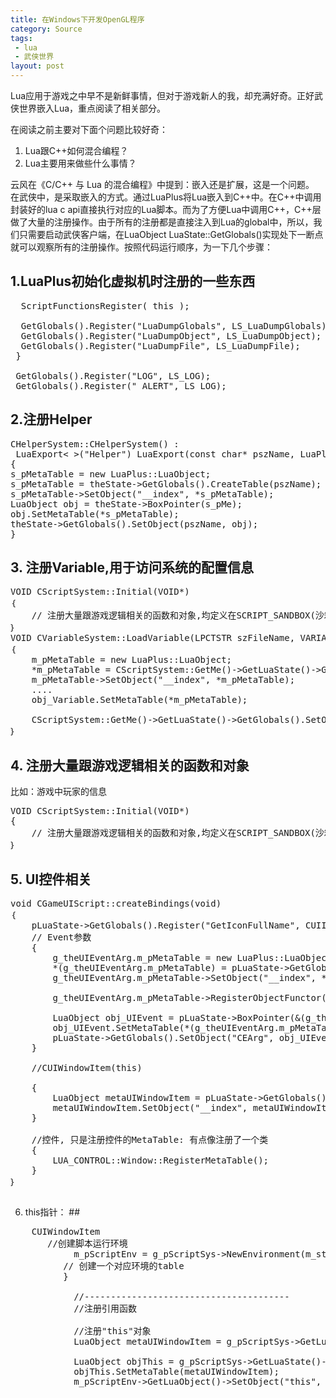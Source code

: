 ```yaml
---
title: 在Windows下开发OpenGL程序   
category: Source
tags:
 - lua
 - 武侠世界
layout: post
---
```


Lua应用于游戏之中早不是新鲜事情，但对于游戏新人的我，却充满好奇。正好武侠世界嵌入Lua，重点阅读了相关部分。

在阅读之前主要对下面个问题比较好奇：
1. Lua跟C++如何混合编程？  
2. Lua主要用来做些什么事情？  

云风在《C/C++ 与 Lua 的混合编程》中提到：嵌入还是扩展，这是一个问题。  
在武侠中，是采取嵌入的方式。通过LuaPlus将Lua嵌入到C++中。在C++中调用封装好的lua c api直接执行对应的Lua脚本。而为了方便Lua中调用C++，C++层做了大量的注册操作。由于所有的注册都是直接注入到Lua的global中，所以，我们只需要启动武侠客户端，在LuaObject LuaState::GetGlobals()实现处下一断点就可以观察所有的注册操作。按照代码运行顺序，为一下几个步骤：

## 1.LuaPlus初始化虚拟机时注册的一些东西 ##
<pre class="prettyprint lang-cpp">
  ScriptFunctionsRegister( this );

  GetGlobals().Register("LuaDumpGlobals", LS_LuaDumpGlobals);
  GetGlobals().Register("LuaDumpObject", LS_LuaDumpObject);
  GetGlobals().Register("LuaDumpFile", LS_LuaDumpFile);
 }

 GetGlobals().Register("LOG", LS_LOG);
 GetGlobals().Register("_ALERT", LS_LOG);
</pre>
## 2.注册Helper ##
<pre class="prettyprint lang-cpp">
CHelperSystem::CHelperSystem() :
 LuaExport< >("Helper") LuaExport(const char* pszName, LuaPlus::LuaState* pState = 0)
{                        
s_pMetaTable = new LuaPlus::LuaObject;
s_pMetaTable = theState->GetGlobals().CreateTable(pszName); // Helper                        
s_pMetaTable->SetObject("__index", *s_pMetaTable);                        
LuaObject obj = theState->BoxPointer(s_pMe);                        
obj.SetMetaTable(*s_pMetaTable);                        
theState->GetGlobals().SetObject(pszName, obj);
}                         
</pre>
## 3. 注册Variable,用于访问系统的配置信息 ##
<pre class="prettyprint lang-cpp">
VOID CScriptSystem::Initial(VOID*)
｛
    // 注册大量跟游戏逻辑相关的函数和对象,均定义在SCRIPT_SANDBOX(沙箱)命名空间下面
｝
VOID CVariableSystem::LoadVariable(LPCTSTR szFileName, VARIABLE_MAP& mapBuf)
｛
	m_pMetaTable = new LuaPlus::LuaObject;
	*m_pMetaTable = CScriptSystem::GetMe()->GetLuaState()->GetGlobals().CreateTable("Variable");
	m_pMetaTable->SetObject("__index", *m_pMetaTable);
	....
	obj_Variable.SetMetaTable(*m_pMetaTable);
  
	CScriptSystem::GetMe()->GetLuaState()->GetGlobals().SetObject("Variable", obj_Variable);
｝
</pre>



## 4. 注册大量跟游戏逻辑相关的函数和对象 ##
比如：游戏中玩家的信息
<pre class="prettyprint lang-cpp">
VOID CScriptSystem::Initial(VOID*)
{
    // 注册大量跟游戏逻辑相关的函数和对象,均定义在SCRIPT_SANDBOX(沙箱)命名空间下面
｝
</pre>



## 5. UI控件相关 ##
<pre class="prettyprint lang-cpp">
void CGameUIScript::createBindings(void)
｛
	pLuaState->GetGlobals().Register("GetIconFullName", CUIIconsManager::LUA_GetIconFullName);
	// Event参数
	{
		g_theUIEventArg.m_pMetaTable = new LuaPlus::LuaObject;
		*(g_theUIEventArg.m_pMetaTable) = pLuaState->GetGlobals().CreateTable("CEGUIEventMetaTable");
		g_theUIEventArg.m_pMetaTable->SetObject("__index", *(g_theUIEventArg.m_pMetaTable));

		g_theUIEventArg.m_pMetaTable->RegisterObjectFunctor("GetValue", &CEventArg::LUA_GetValue);

		LuaObject obj_UIEvent = pLuaState->BoxPointer(&(g_theUIEventArg));
		obj_UIEvent.SetMetaTable(*(g_theUIEventArg.m_pMetaTable));
		pLuaState->GetGlobals().SetObject("CEArg", obj_UIEvent);
	}

	//CUIWindowItem(this)

	{
		LuaObject metaUIWindowItem = pLuaState->GetGlobals().CreateTable("MetaTable_UIWindowItem");
		metaUIWindowItem.SetObject("__index", metaUIWindowItem);
	}

	//控件, 只是注册控件的MetaTable: 有点像注册了一个类
	{
		LUA_CONTROL::Window::RegisterMetaTable();
	}
｝
</pre>


## 
6. this指针：  ##
<pre class="prettyprint lang-cpp">
	CUIWindowItem
       //创建脚本运行环境
            m_pScriptEnv = g_pScriptSys->NewEnvironment(m_strWindowName.c_str(), m_strScriptFileName.c_str());{
          // 创建一个对应环境的table
          }

            //---------------------------------------
            //注册引用函数

            //注册"this"对象
            LuaObject metaUIWindowItem = g_pScriptSys->GetLuaState()->GetGlobals().GetByName("MetaTable_UIWindowItem");

            LuaObject objThis = g_pScriptSys->GetLuaState()->BoxPointer(this);
            objThis.SetMetaTable(metaUIWindowItem);
            m_pScriptEnv->GetLuaObject()->SetObject("this", objThis);

</pr>



